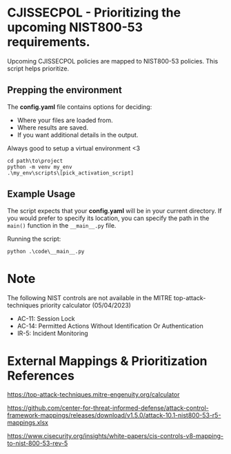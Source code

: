 # CJISSECPOL - Prioritizing the upcoming NIST800-53 requirements.
Upcoming CJISSECPOL policies are mapped to NIST800-53 policies. This script helps prioritize. 

## Prepping the environment
The **config.yaml** file contains options for deciding:
- Where your files are loaded from.
- Where results are saved.
- If you want additional details in the output. 

Always good to setup a virtual environment <3
```
cd path\to\project
python -m venv my_env
.\my_env\scripts\[pick_activation_script]
```

## Example Usage
The script expects that your **config.yaml** will be in your current directory.
If you would prefer to specify its location, you can specify the path in the `main()` function in the `__main__.py` file.

Running the script:
```
python .\code\__main__.py
```

# Note 
The following NIST controls are not available in the MITRE top-attack-techniques priority calculator (05/04/2023)
- AC-11: Session Lock
- AC-14: Permitted Actions Without Identification Or Authentication
- IR-5: Incident Monitoring

# External Mappings & Prioritization References
https://top-attack-techniques.mitre-engenuity.org/calculator

https://github.com/center-for-threat-informed-defense/attack-control-framework-mappings/releases/download/v1.5.0/attack-10.1-nist800-53-r5-mappings.xlsx

https://www.cisecurity.org/insights/white-papers/cis-controls-v8-mapping-to-nist-800-53-rev-5
